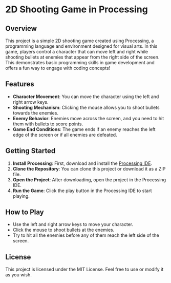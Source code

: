 # 2D Shooting Game in Processing

## Overview
This project is a simple 2D shooting game created using Processing, a programming language and environment designed for visual arts. In this game, players control a character that can move left and right while shooting bullets at enemies that appear from the right side of the screen.
This demonstrates basic programming skills in game development and offers a fun way to engage with coding concepts!

## Features
- **Character Movement**: You can move the character using the left and right arrow keys.
- **Shooting Mechanism**: Clicking the mouse allows you to shoot bullets towards the enemies.
- **Enemy Behavior**: Enemies move across the screen, and you need to hit them with bullets to score points.
- **Game End Conditions**: The game ends if an enemy reaches the left edge of the screen or if all enemies are defeated.

## Getting Started
1. **Install Processing**: First, download and install the [Processing IDE](https://processing.org/download/).
2. **Clone the Repository**: You can clone this project or download it as a ZIP file.
3. **Open the Project**: After downloading, open the project in the Processing IDE.
4. **Run the Game**: Click the play button in the Processing IDE to start playing.

## How to Play
- Use the left and right arrow keys to move your character.
- Click the mouse to shoot bullets at the enemies.
- Try to hit all the enemies before any of them reach the left side of the screen.

## License
This project is licensed under the MIT License. Feel free to use or modify it as you wish.
